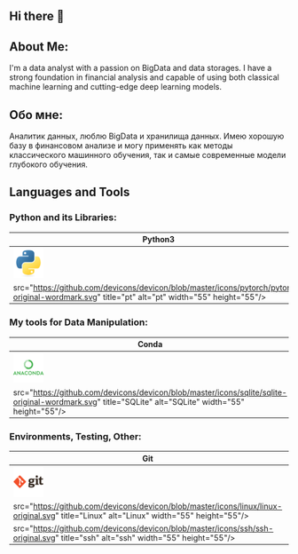 ## Hi there 👋

## About Me:
I'm a data analyst with a passion on BigData and data storages. 
I have a strong foundation in financial analysis and capable of using both classical machine learning and cutting-edge deep learning models.

## Обо мне:
Аналитик данных, люблю BigData и хранилища данных. 
Имею хорошую базу в финансовом анализе и могу применять как методы классического машинного обучения, так и самые современные модели глубокого обучения.

## Languages and Tools 
<div>

### Python and its Libraries:

| Python3 | Numpy | Pandas | Sklearn | Matplotlib | Plotly | PyTorch |
|----------|----------|----------|----------|----------|----------|----------|
|<img src="https://github.com/devicons/devicon/blob/master/icons/python/python-original.svg" title="Python"  alt="Python" width="55" height="55"/> |  <img src="https://github.com/devicons/devicon/blob/master/icons/numpy/numpy-original-wordmark.svg" title="Numpy" alt="Numpy" width="55" height="55"/>|  <img src="https://github.com/devicons/devicon/blob/master/icons/pandas/pandas-original.svg" title="Pandas" alt="Pandas" width="55" height="55"/>|  <img src="https://github.com/devicons/devicon/blob/master/icons/scikitlearn/scikitlearn-original.svg" title="sklearn" alt="sklearn" width="55" height="55"/>|  <img src="https://github.com/devicons/devicon/blob/master/icons/matplotlib/matplotlib-original.svg" title="mpl" alt="mpl" width="55" height="55"/>|  <img src="https://github.com/devicons/devicon/blob/master/icons/plotly/plotly-original.svg" title="plt" alt="plt" width="55" height="55"/>|  <img
src="https://github.com/devicons/devicon/blob/master/icons/pytorch/pytorch-original-wordmark.svg" title="pt" alt="pt" width="55" height="55"/>|


### My tools for Data Manipulation:

| Conda | Jupyter | Spark | MySQL | Postgres | SQLite |
|----------|----------|----------|----------|----------|----------|
|<img src="https://github.com/devicons/devicon/blob/master/icons/anaconda/anaconda-original-wordmark.svg" title="Anaconda" alt="Conda" width="55" height="55"/>|<img src="https://github.com/devicons/devicon/blob/master/icons/jupyter/jupyter-original-wordmark.svg" title="Jupiter" alt="Jupiter" width="55" height="55"/>|<img src="https://github.com/devicons/devicon/blob/master/icons/apachespark/apachespark-original-wordmark.svg" title="Spark" alt="Spark" width="55" height="55"/>|<img src="https://github.com/devicons/devicon/blob/master/icons/mysql/mysql-original-wordmark.svg" title="MySQL" alt="MySQL" width="55" height="55"/>|<img src="https://github.com/devicons/devicon/blob/master/icons/postgresql/postgresql-original.svg" title="pg" alt="pg" width="55" height="55"/>|<img 
src="https://github.com/devicons/devicon/blob/master/icons/sqlite/sqlite-original-wordmark.svg" title="SQLite" alt="SQLite" width="55" height="55"/>|

 
### Environments, Testing, Other:

| Git | Docker | Linux | Ssh |
|----------|----------|----------|----------|
|<img src="https://github.com/devicons/devicon/blob/master/icons/git/git-original-wordmark.svg" title="Git" alt="Git" width="55" height="55"/>| <img src="https://github.com/devicons/devicon/blob/master/icons/docker/docker-original-wordmark.svg" title="Docker" alt="Docker" width="55" height="55"/>| <img
src="https://github.com/devicons/devicon/blob/master/icons/linux/linux-original.svg" title="Linux" alt="Linux" width="55" height="55"/> | <img
src="https://github.com/devicons/devicon/blob/master/icons/ssh/ssh-original.svg" title="ssh" alt="ssh" width="55" height="55"/> |


